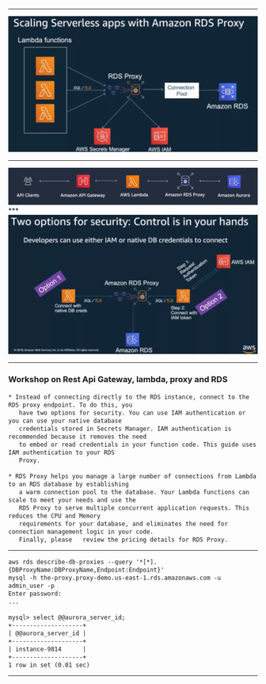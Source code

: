 ***

 <div align="center">
    <img src="images/proxy.JPG" width="700" />
</div>

***

<div align="center">
    <img src="images/rds-proxy.JPG" width="700" />
</div>
***

<div align="center">
    <img src="images/options.JPG" width="700" />
</div>

***
### __Workshop on Rest Api Gateway, lambda, proxy and RDS__
    
    * Instead of connecting directly to the RDS instance, connect to the RDS proxy endpoint. To do this, you
       have two options for security. You can use IAM authentication or you can use your native database
       credentials stored in Secrets Manager. IAM authentication is recommended because it removes the need
       to embed or read credentials in your function code. This guide uses IAM authentication to your RDS
       Proxy.  

    * RDS Proxy helps you manage a large number of connections from Lambda to an RDS database by establishing
       a warm connection pool to the database. Your Lambda functions can scale to meet your needs and use the
       RDS Proxy to serve multiple concurrent application requests. This reduces the CPU and Memory
       requirements for your database, and eliminates the need for connection management logic in your code.
       Finally, please   review the pricing details for RDS Proxy.  

***
```
aws rds describe-db-proxies --query '*[*].{DBProxyName:DBProxyName,Endpoint:Endpoint}'
mysql -h the-proxy.proxy-demo.us-east-1.rds.amazonaws.com -u admin_user -p
Enter password:
...

mysql> select @@aurora_server_id;
+--------------------+
| @@aurora_server_id |
+--------------------+
| instance-9814      |
+--------------------+
1 row in set (0.01 sec)
```

***